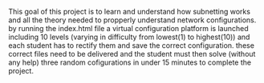 This goal of this project is to learn and understand how subnetting works and all the theory needed to propperly understand network configurations.
by running the index.html file a virtual configuration platform is launched including 10 levels (varying in difficulty from lowest(1) to highest(10)) and each student has to rectify them and save the correct configuration.
these correct files need to be delivered and the student must then solve (without any help) three random cofigurations in under 15 minutes to complete the project. 

